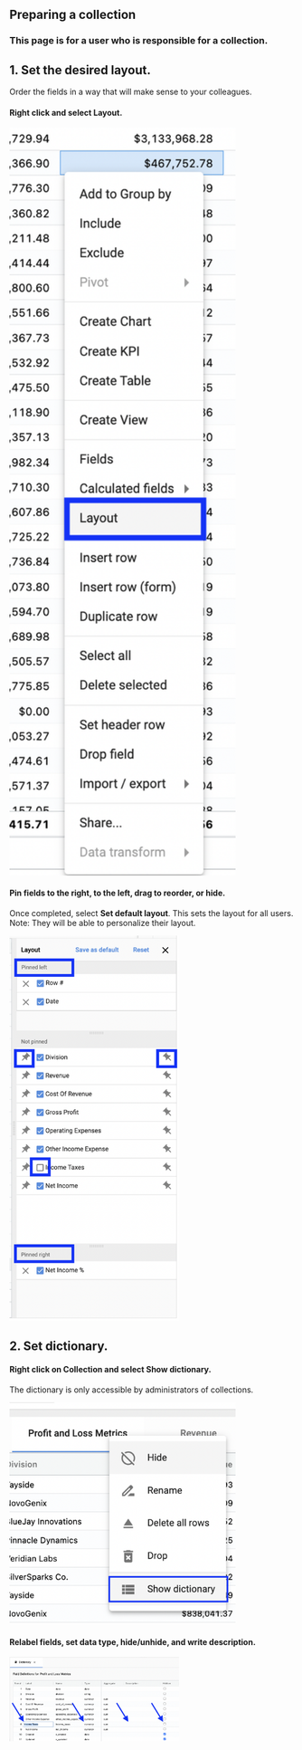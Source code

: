 ## Preparing a collection

### This page is for a user who is responsible for a collection.

## 1. Set the desired layout. 

Order the fields in a way that will make sense to your colleagues.  

#### Right click and select Layout.

   <img src="../assets/zhoosh1.png"  style="width:400px" class="border"></img>
   
#### Pin fields to the right, to the left, drag to reorder, or hide. 

Once completed, select **Set default layout**.  This sets the layout for all users.  Note:  They will be able to personalize their layout.

   <img src="../assets/zhoosh2.png"  style="width:300px" class="border"></img>   
   
## 2. Set dictionary. 

#### Right click on Collection and select Show dictionary.

The dictionary is only accessible by administrators of collections.  

   <img src="../assets/zhoosh3.png"  style="width:400px" class="border"></img>
   
#### Relabel fields, set data type, hide/unhide, and write description.

   <img src="../assets/zhoosh4.png"  style="width:300px" class="border"></img>   
